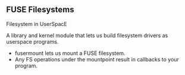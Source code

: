 

## FUSE Filesystems

Filesystem in UserSpacE

A library and kernel module that lets us build filesystem drivers as userspace programs.

 - fusermount lets us mount a FUSE filesystem.
 - Any FS operations under the mountpoint result in callbacks to your program.
